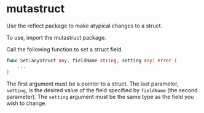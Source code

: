 # mutastruct

Use the reflect package to make atypical changes to a struct.

To use, import the mutastruct package.

Call the following function to set a struct field.

```go
func Set(anyStruct any, fieldName string, setting any) error {
    ...
}
```

The first argument must be a pointer to a struct.
The last parameter, `setting`, is the desired value of the field specified by `fieldName` (the second parameter).
The `setting` argument must be the same type as the field you wish to change.
